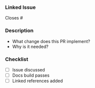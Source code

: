 ### Linked Issue
Closes #<issue-number>

### Description
- What change does this PR implement?
- Why is it needed?

### Checklist
- [ ] Issue discussed
- [ ] Docs build passes
- [ ] Linked references added
